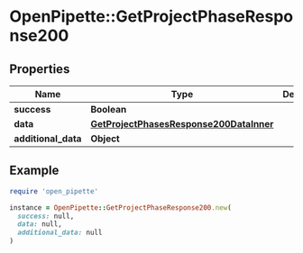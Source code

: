 # OpenPipette::GetProjectPhaseResponse200

## Properties

| Name | Type | Description | Notes |
| ---- | ---- | ----------- | ----- |
| **success** | **Boolean** |  | [optional] |
| **data** | [**GetProjectPhasesResponse200DataInner**](GetProjectPhasesResponse200DataInner.md) |  | [optional] |
| **additional_data** | **Object** |  | [optional] |

## Example

```ruby
require 'open_pipette'

instance = OpenPipette::GetProjectPhaseResponse200.new(
  success: null,
  data: null,
  additional_data: null
)
```

